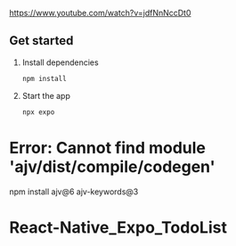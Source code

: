 https://www.youtube.com/watch?v=jdfNnNccDt0


## Get started

1. Install dependencies

   ```bash
   npm install
   ```

2. Start the app

   ```bash
   npx expo
   ```
   
# Error: Cannot find module 'ajv/dist/compile/codegen'
npm install ajv@6 ajv-keywords@3

# React-Native_Expo_TodoList
